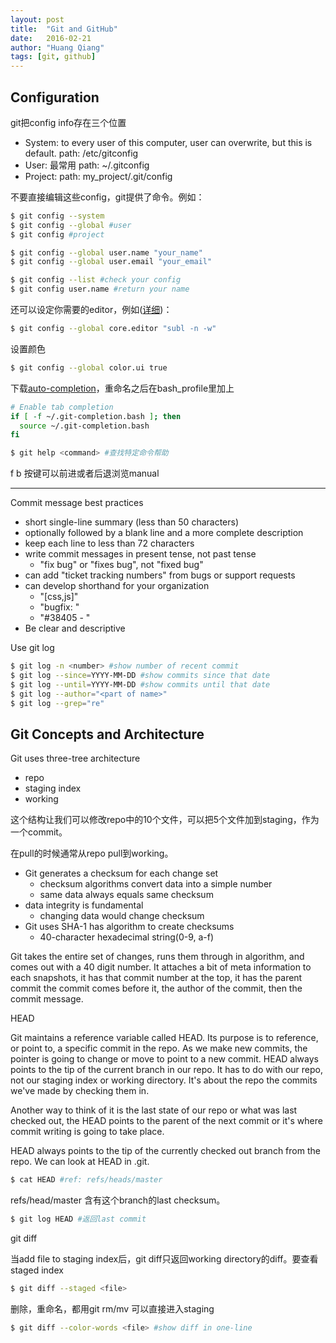 ```yaml
---
layout: post
title:  "Git and GitHub"
date:   2016-02-21
author: "Huang Qiang"
tags: [git, github]
---
```


## Configuration

git把config info存在三个位置

- System: to every user of this computer, user can overwrite, but this is default.
  path: /etc/gitconfig
- User: 最常用
  path: ~/.gitconfig
- Project: path: my_project/.git/config

不要直接编辑这些config，git提供了命令。例如：

```bash
$ git config --system
$ git config --global #user
$ git config #project

$ git config --global user.name "your_name"
$ git config --global user.email "your_email"

$ git config --list #check your config
$ git config user.name #return your name
```

还可以设定你需要的editor，例如([详细][1])：

```bash
$ git config --global core.editor "subl -n -w"
```

设置颜色

```bash
$ git config --global color.ui true
```

下载[auto-completion][2]，重命名之后在bash_profile里加上

```bash
# Enable tab completion
if [ -f ~/.git-completion.bash ]; then
  source ~/.git-completion.bash
fi
```

```bash
$ git help <command> #查找特定命令帮助
```

f b 按键可以前进或者后退浏览manual

---

Commit message best practices

- short single-line summary (less than 50 characters)
- optionally followed by a blank line and a more complete description
- keep each line to less than 72 characters
- write commit messages in present tense, not past tense
  - "fix bug" or "fixes bug", not "fixed bug"
- can add "ticket tracking numbers" from bugs or support requests
- can develop shorthand for your organization
  - "[css,js]"
  - "bugfix: "
  - "#38405 - " 
- Be clear and descriptive

Use git log

```bash
$ git log -n <number> #show number of recent commit
$ git log --since=YYYY-MM-DD #show commits since that date
$ git log --until=YYYY-MM-DD #show commits until that date
$ git log --author="<part of name>"
$ git log --grep="re" 
```

## Git Concepts and Architecture

Git uses three-tree architecture

- repo
- staging index
- working

这个结构让我们可以修改repo中的10个文件，可以把5个文件加到staging，作为一个commit。

在pull的时候通常从repo pull到working。

- Git generates a checksum for each change set
  - checksum algorithms convert data into a simple number
  - same data always equals same checksum
- data integrity is fundamental
  - changing data would change checksum
- Git uses SHA-1 has algorithm to create checksums
  - 40-character hexadecimal string(0-9, a-f)

Git takes the entire set of changes, runs them through in algorithm, and comes out with a 40 digit number. It attaches a bit of meta information to each snapshots, it has that commit number at the top, it has the parent commit the commit comes before it, the author of the commit, then the commit message. 

HEAD

Git maintains a reference variable called HEAD. Its purpose is to reference, or point to, a specific commit in the repo. As we make new commits, the pointer is going to change or move to point to a new commit. HEAD always points to the tip of the current branch in our repo. It has to do with our repo, not our staging index or working directory. It's about the repo the commits we've made by checking them in.

Another way to think of it is the last state of our repo or what was last checked out, the HEAD points to the parent of the next commit or it's where commit writing is going to take place.

HEAD always points to the tip of the currently checked out branch from the repo. We can look at HEAD in .git.

```bash
$ cat HEAD #ref: refs/heads/master
```

refs/head/master 含有这个branch的last checksum。

```bash
$ git log HEAD #返回last commit
```

git diff

当add file to staging index后，git diff只返回working directory的diff。要查看staged index

```bash
$ git diff --staged <file>
```

删除，重命名，都用git rm/mv 可以直接进入staging

```bash
$ git diff --color-words <file> #show diff in one-line
```


[1]: https://help.github.com/articles/associating-text-editors-with-git/
[2]: https://raw.githubusercontent.com/git/git/master/contrib/completion/git-completion.bash



